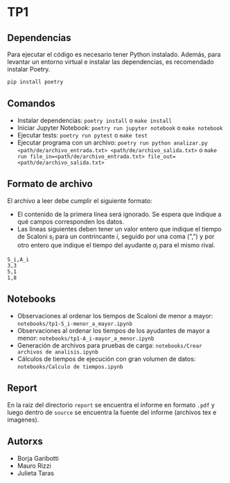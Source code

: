 # TP1

## Dependencias

Para ejecutar el código es necesario tener Python instalado.
Además, para levantar un entorno virtual e instalar las dependencias, es recomendado instalar Poetry.

``` sh
pip install poetry
```

## Comandos

- Instalar dependencias: `poetry install` o `make install`
- Iniciar Jupyter Notebook: `poetry run jupyter notebook` o `make notebook`
- Ejecutar tests: `poetry run pytest` o `make test`
- Ejecutar programa con un archivo: `poetry run python analizar.py <path/de/archivo_entrada.txt> <path/de/archivo_salida.txt>` o `make run file_in=<path/de/archivo_entrada.txt> file_out=<path/de/archivo_salida.txt>`

## Formato de archivo

El archivo a leer debe cumplir el siguiente formato:
- El contenido de la primera línea será ignorado. Se espera que indique a qué campos corresponden los datos.
- Las lineas siguientes deben tener un valor entero que indique el tiempo de Scaloni $s_i$ para un contrincante $i$, seguido por una coma (",") y por otro entero que indique el tiempo del ayudante $a_i$ para el mismo rival.

```
S_i,A_i
3,3
5,1
1,8
```

## Notebooks

- Observaciones al ordenar los tiempos de Scaloni de menor a mayor: `notebooks/tp1-S_i-menor_a_mayor.ipynb`
- Observaciones al ordenar los tiempos de los ayudantes de mayor a menor: `notebooks/tp1-A_i-mayor_a_menor.ipynb`
- Generación de archivos para pruebas de carga: `notebooks/Crear archivos de analisis.ipynb`
- Cálculos de tiempos de ejecución con gran volumen de datos: `notebooks/Calculo de tiempos.ipynb`

## Report

En la raiz del directorio `report` se encuentra el informe en formato `.pdf` y luego dentro de `source` se encuentra la fuente del informe (archivos tex e imagenes).

## Autorxs

- Borja Garibotti
- Mauro Rizzi
- Julieta Taras 